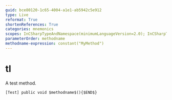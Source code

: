 ```yaml
---
guid: bce80120-1c65-4004-a1e1-ab5942c5e912
type: Live
reformat: True
shortenReferences: True
categories: mnemonics
scopes: InCSharpTypeAndNamespace(minimumLanguageVersion=2.0); InCSharpTypeMember(minimumLanguageVersion=2.0)
parameterOrder: methodname
methodname-expression: constant("MyMethod")
---
```


# tl

A test method.

```
[Test] public void $methodname$(){$END$}
```
